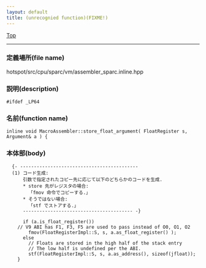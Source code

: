```yaml
---
layout: default
title: (unrecognied function)(FIXME!)
---
```

[Top](../index.html)

--- 
### 定義場所(file name)
hotspot/src/cpu/sparc/vm/assembler_sparc.inline.hpp
### 説明(description)

```
#ifdef _LP64
```

### 名前(function name)
```
inline void MacroAssembler::store_float_argument( FloatRegister s, Argument& a ) {
```

### 本体部(body)
```
  {- -------------------------------------------
  (1) コード生成:
      引数で指定されたコピー先に応じて以下のどちらかのコードを生成.
      * store 先がレジスタの場合:
        「fmov 命令でコピーする.」
      * そうではない場合:
        「stf でストアする.」
      ---------------------------------------- -}

	  if (a.is_float_register())
	// V9 ABI has F1, F3, F5 are used to pass instead of O0, O1, O2
	    fmov(FloatRegisterImpl::S, s, a.as_float_register() );
	  else
	    // Floats are stored in the high half of the stack entry
	    // The low half is undefined per the ABI.
	    stf(FloatRegisterImpl::S, s, a.as_address(), sizeof(jfloat));
	}
	
```


